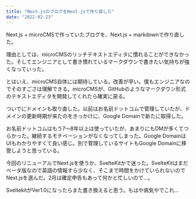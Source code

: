 ```yaml
---
title: "Next.jsのブログをNext.jsで作り直した"
date: "2022-02-23"
---
```


Next.js + microCMSで作っていたブログを、Next.js + markdownで作り直した。

理由としては、microCMSのリッチテキストエディタに慣れることができなかった。そしてエンジニアとして書き慣れているマークダウンで書きたい気持ちが強くなっていった。

とはいえ、microCMS自体には期待している。改善が早い。僕もエンジニアなのでそのすごさは理解できる。microCMSが、GitHubのようなマークダウン形式のテキストエディタを開発してくれたら確実に戻る。

ついでにドメインも取り直した。以前はお名前ドットコムで管理していたが、ドメインの更新時期が来たのをきっかけに、Google Domainで新たに取得した。

お名前ドットコムはもう7〜8年以上は使っていたが、あまりにもDMが多くてつらかった。継続するモチベーションがなくなってしまった。Google DomainはUIもわかりやすくて良い感じ。別で管理しているサイトもGoogle Domainに移管しようと思っている。

今回のリニューアルでNext.jsを使うか、SvelteKitかで迷った。SvelteKitはまだベータ版なので英語の情報すら少なく、そこまで時間をかけていられないのでNext.jsを選んだ。2月は確定申告もあって何かと忙しいので…。

SveltekitがVer1.0になったらまた書き換えると思う。もはや病気やでこれ...

